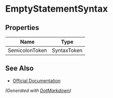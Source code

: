 # EmptyStatementSyntax

## Properties

| Name           | Type        |
| -------------- | ----------- |
| SemicolonToken | SyntaxToken |

## See Also

* [Official Documentation](https://docs.microsoft.com/en-us/dotnet/api/microsoft.codeanalysis.csharp.syntax.emptystatementsyntax)


*\(Generated with [DotMarkdown](http://github.com/JosefPihrt/DotMarkdown)\)*